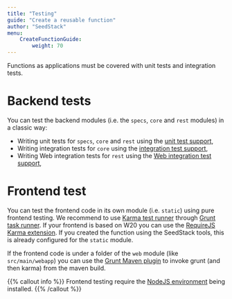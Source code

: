 ```yaml
---
title: "Testing"
guide: "Create a reusable function"
author: "SeedStack"
menu:
    CreateFunctionGuide:
        weight: 70
---
```


Functions as applications must be covered with unit tests and integration tests.

# Backend tests

You can test the backend modules (i.e. the `specs`, `core` and `rest` modules) in a classic way:

* Writing unit tests for `specs`, `core` and `rest` using the [unit test support](/docs/seed/manual/testing),
* Writing integration tests for `core` using the [integration test support](/docs/seed/manual/testing#simple-integration-tests),
* Writing Web integration tests for `rest` using the [Web integration test support](/docs/seed/manual/testing#web-integration-tests),

# Frontend test

You can test the frontend code in its own module (i.e. `static`) using pure frontend testing. We recommend to use
[Karma test runner](http://karma-runner.github.io/) through [Grunt task runner](http://gruntjs.com/). If your frontend
is based on W20 you can use the [RequireJS Karma extension](http://karma-runner.github.io/0.12/plus/requirejs.html). 
If you created the function using the SeedStack tools, this is already configured for the `static` module.
 
If the frontend code is under a folder of the `web` module (like `src/main/webapp`) you can use the 
[Grunt Maven plugin](https://github.com/allegro/grunt-maven-plugin) to invoke grunt (and then karma) from the maven build.

{{% callout info %}}
Frontend testing require the [NodeJS environment](https://nodejs.org/) being installed.
{{% /callout %}}
